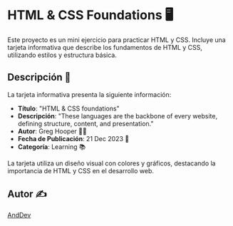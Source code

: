 # HTML & CSS Foundations 🖥️

Este proyecto es un mini ejercicio para practicar HTML y CSS. Incluye una tarjeta informativa que describe los fundamentos de HTML y CSS, utilizando estilos y estructura básica.

## Descripción 📄

La tarjeta informativa presenta la siguiente información:

- **Título**: "HTML & CSS foundations"
- **Descripción**: "These languages are the backbone of every website, defining structure, content, and presentation."
- **Autor**: Greg Hooper 👨‍🏫
- **Fecha de Publicación**: 21 Dec 2023 📅
- **Categoría**: Learning 📚

La tarjeta utiliza un diseño visual con colores y gráficos, destacando la importancia de HTML y CSS en el desarrollo web.

## Autor ✍️

[AndDev](https://github.com/AndDev)
